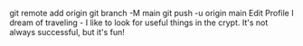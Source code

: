 git remote add origin 
git branch -M main
git push -u origin main
Edit Profile
I dream of traveling - I like to look for useful things in the crypt. It's not always successful, but it's fun!

